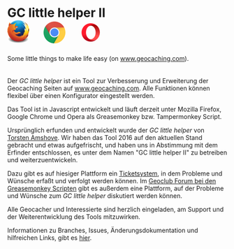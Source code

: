 # GC little helper II <span> &nbsp; &nbsp; &nbsp; &nbsp; &nbsp; &nbsp; &nbsp; &nbsp; &nbsp; &nbsp; &nbsp; &nbsp; &nbsp; &nbsp; &nbsp; &nbsp; &nbsp; &nbsp; &nbsp; &nbsp; </span> <img src="/images/mozilla_firefox_logo_small.png" title="Mozilla Firefox" alt="Mozilla Firefox"> <span> &nbsp; &nbsp; </span> <img src="/images/google_chrome_logo_small.png" title="Google Chrom" alt="Google Chrom"> <span> &nbsp; &nbsp; </span> <img src="/images/opera_logo_small.png" title="Opera" alt="Opera"> 
Some little things to make life easy (on www.geocaching.com).  
<br>
<br>
Der *GC little helper* ist ein Tool zur Verbesserung und Erweiterung der Geocaching Seiten auf www.geocaching.com. Alle Funktionen können flexibel über einen Konfigurator eingestellt werden.

Das Tool ist in Javascript entwickelt und läuft derzeit unter Mozilla Firefox, Google Chrome und Opera als Greasemonkey bzw. Tampermonkey Script.

Ursprünglich erfunden und entwickelt wurde der *GC little helper* von [Torsten Amshove](https://www.amshove.net/blog/webinterfaces/gc-little-helper/). Wir haben das Tool 2016 auf den aktuellen Stand gebracht und etwas aufgefrischt, und haben uns in Abstimmung mit dem Erfinder entschlossen, es unter dem Namen "GC little helper II" zu betreiben und weiterzuentwickeln. 

Dazu gibt es auf hiesiger Plattform ein [Ticketsystem](https://github.com/2Abendsegler/GClh/issues), in dem Probleme und Wünsche erfaßt und verfolgt werden können. Im [Geoclub Forum bei den Greasemonkey Scripten](http://geoclub.de/forum/viewforum.php?f=117) gibt es außerdem eine Plattform, auf der Probleme und Wünsche zum *GC little helper* diskutiert werden können.

Alle Geocacher und Interessierte sind herzlich eingeladen, am Support und der Weiterentwicklung des Tools mitzuwirken.  

Informationen zu Branches, Issues, Änderungsdokumentation und hilfreichen Links, gibt es [hier](https://github.com/2Abendsegler/GClh/blob/master/docu/definitions.md#readme).  
<br>
